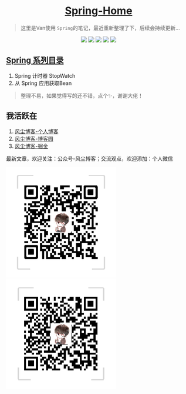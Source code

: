 <h1 align="center"><a href="#" target="_blank">Spring-Home</a></h1>

> 这里是Van使用 `Spring`的笔记，最近重新整理了下，后续会持续更新...

<p align="center">
<img src="https://img.shields.io/badge/language-java-gree.svg" />
	<img src = "https://img.shields.io/badge/JDK-1.8-yellow.svg?style=flat-square"/>
	<img src="https://img.shields.io/badge/version-1.0.0-blue.svg?cacheSeconds=2592000" />
	<img src="https://img.shields.io/badge/spring%20boot-2.1.7.RELEASE-brightgreen" style="max-width:100%;">
	<img src="https://img.shields.io/badge/license-Apache%202-4EB1BA.svg?style=flat-square" style="max-width:100%;">
</p>


## [Spring 系列目录](https://www.dusty.vip)

1. Spring 计时器 StopWatch
1. 从 Spring 应用获取Bean

> 整理不易，如果觉得写的还不错，点个✨，谢谢大佬！

## 我活跃在

1. [风尘博客-个人博客](https://www.dusty.vip/)
1. [风尘博客-博客园](https://www.cnblogs.com/vandusty)
1. [风尘博客-掘金](https://juejin.im/user/5d5ea68e6fb9a06afa328f56/posts)


最新文章，欢迎关注：公众号-风尘博客；交流观点，欢迎添加：个人微信

![](imgs/dusty_blog.png)
![](imgs/Van_Fan_Wechat.png)